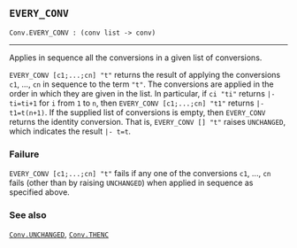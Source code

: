 ## `EVERY_CONV`

``` hol4
Conv.EVERY_CONV : (conv list -> conv)
```

------------------------------------------------------------------------

Applies in sequence all the conversions in a given list of conversions.

`EVERY_CONV [c1;...;cn] "t"` returns the result of applying the
conversions `c1`, ..., `cn` in sequence to the term `"t"`. The
conversions are applied in the order in which they are given in the
list. In particular, if `ci "ti"` returns `|- ti=ti+1` for `i` from `1`
to `n`, then `EVERY_CONV [c1;...;cn] "t1"` returns `|- t1=t(n+1)`. If
the supplied list of conversions is empty, then `EVERY_CONV` returns the
identity conversion. That is, `EVERY_CONV [] "t"` raises `UNCHANGED`,
which indicates the result `|- t=t`.

### Failure

`EVERY_CONV [c1;...;cn] "t"` fails if any one of the conversions `c1`,
..., `cn` fails (other than by raising `UNCHANGED`) when applied in
sequence as specified above.

### See also

[`Conv.UNCHANGED`](#Conv.UNCHANGED), [`Conv.THENC`](#Conv.THENC)
